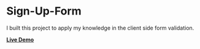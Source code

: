 # Sign-Up-Form

I built this project to apply my knowledge in the client side form validation.

<a href ="https://Mohamed-24-03-2022.github.io/Sign-Up-Form/"> <strong> Live Demo </strong> </a>
